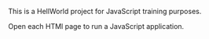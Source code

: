 This is a HellWorld project for JavaScript training purposes.

Open each HTMl page to run a JavaScript application.
